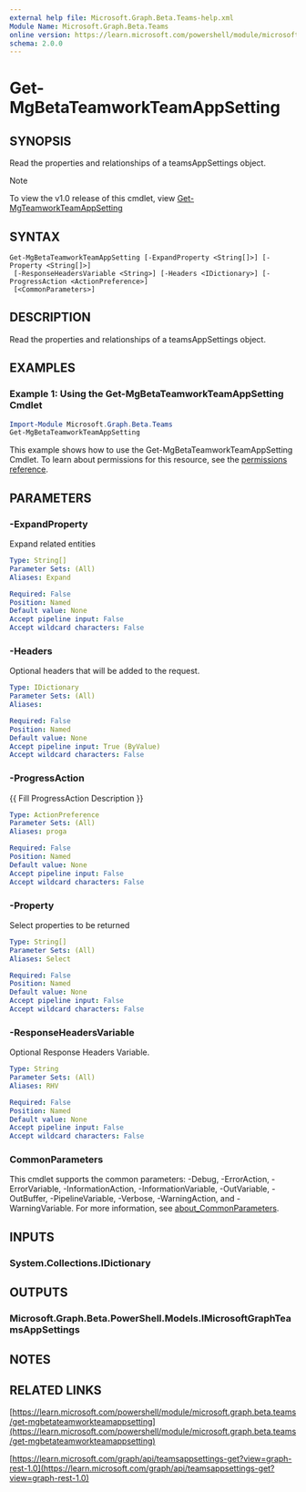 ```yaml
---
external help file: Microsoft.Graph.Beta.Teams-help.xml
Module Name: Microsoft.Graph.Beta.Teams
online version: https://learn.microsoft.com/powershell/module/microsoft.graph.beta.teams/get-mgbetateamworkteamappsetting
schema: 2.0.0
---
```


# Get-MgBetaTeamworkTeamAppSetting

## SYNOPSIS
Read the properties and relationships of a teamsAppSettings object.

> [!NOTE]
> To view the v1.0 release of this cmdlet, view [Get-MgTeamworkTeamAppSetting](/powershell/module/Microsoft.Graph.Teams/Get-MgTeamworkTeamAppSetting?view=graph-powershell-1.0)

## SYNTAX

```
Get-MgBetaTeamworkTeamAppSetting [-ExpandProperty <String[]>] [-Property <String[]>]
 [-ResponseHeadersVariable <String>] [-Headers <IDictionary>] [-ProgressAction <ActionPreference>]
 [<CommonParameters>]
```

## DESCRIPTION
Read the properties and relationships of a teamsAppSettings object.

## EXAMPLES
### Example 1: Using the Get-MgBetaTeamworkTeamAppSetting Cmdlet
```powershell
Import-Module Microsoft.Graph.Beta.Teams
Get-MgBetaTeamworkTeamAppSetting
```
This example shows how to use the Get-MgBetaTeamworkTeamAppSetting Cmdlet.
To learn about permissions for this resource, see the [permissions reference](/graph/permissions-reference).

## PARAMETERS

### -ExpandProperty
Expand related entities

```yaml
Type: String[]
Parameter Sets: (All)
Aliases: Expand

Required: False
Position: Named
Default value: None
Accept pipeline input: False
Accept wildcard characters: False
```

### -Headers
Optional headers that will be added to the request.

```yaml
Type: IDictionary
Parameter Sets: (All)
Aliases:

Required: False
Position: Named
Default value: None
Accept pipeline input: True (ByValue)
Accept wildcard characters: False
```

### -ProgressAction
{{ Fill ProgressAction Description }}

```yaml
Type: ActionPreference
Parameter Sets: (All)
Aliases: proga

Required: False
Position: Named
Default value: None
Accept pipeline input: False
Accept wildcard characters: False
```

### -Property
Select properties to be returned

```yaml
Type: String[]
Parameter Sets: (All)
Aliases: Select

Required: False
Position: Named
Default value: None
Accept pipeline input: False
Accept wildcard characters: False
```

### -ResponseHeadersVariable
Optional Response Headers Variable.

```yaml
Type: String
Parameter Sets: (All)
Aliases: RHV

Required: False
Position: Named
Default value: None
Accept pipeline input: False
Accept wildcard characters: False
```

### CommonParameters
This cmdlet supports the common parameters: -Debug, -ErrorAction, -ErrorVariable, -InformationAction, -InformationVariable, -OutVariable, -OutBuffer, -PipelineVariable, -Verbose, -WarningAction, and -WarningVariable. For more information, see [about_CommonParameters](http://go.microsoft.com/fwlink/?LinkID=113216).

## INPUTS

### System.Collections.IDictionary
## OUTPUTS

### Microsoft.Graph.Beta.PowerShell.Models.IMicrosoftGraphTeamsAppSettings
## NOTES

## RELATED LINKS

[https://learn.microsoft.com/powershell/module/microsoft.graph.beta.teams/get-mgbetateamworkteamappsetting](https://learn.microsoft.com/powershell/module/microsoft.graph.beta.teams/get-mgbetateamworkteamappsetting)

[https://learn.microsoft.com/graph/api/teamsappsettings-get?view=graph-rest-1.0](https://learn.microsoft.com/graph/api/teamsappsettings-get?view=graph-rest-1.0)




